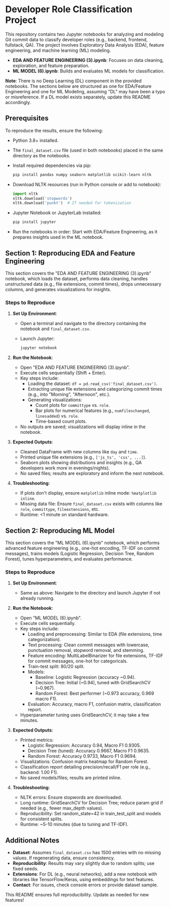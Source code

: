 # Developer Role Classification Project

This repository contains two Jupyter notebooks for analyzing and modeling Git commit data to classify developer roles (e.g., backend, frontend, fullstack, QA). The project involves Exploratory Data Analysis (EDA), feature engineering, and machine learning (ML) modeling.

- **EDA AND FEATURE ENGINEERING (3).ipynb**: Focuses on data cleaning, exploration, and feature preparation.
- **ML MODEL (6).ipynb**: Builds and evaluates ML models for classification.

**Note**: There is no Deep Learning (DL) component in the provided notebooks. The sections below are structured as one for EDA/Feature Engineering and one for ML Modeling, assuming "DL" may have been a typo or misreference. If a DL model exists separately, update this README accordingly.

## Prerequisites

To reproduce the results, ensure the following:

- Python 3.8+ installed.
- The `final_dataset.csv` file (used in both notebooks) placed in the same directory as the notebooks.
- Install required dependencies via pip:

  ```bash
  pip install pandas numpy seaborn matplotlib scikit-learn nltk
  ```

- Download NLTK resources (run in Python console or add to notebook):

  ```python
  import nltk
  nltk.download('stopwords')
  nltk.download('punkt')  # If needed for tokenization
  ```

- Jupyter Notebook or JupyterLab installed:

  ```bash
  pip install jupyter
  ```

- Run the notebooks in order: Start with EDA/Feature Engineering, as it prepares insights used in the ML notebook.

## Section 1: Reproducing EDA and Feature Engineering

This section covers the "EDA AND FEATURE ENGINEERING (3).ipynb" notebook, which loads the dataset, performs data cleaning, handles unstructured data (e.g., file extensions, commit times), drops unnecessary columns, and generates visualizations for insights.

### Steps to Reproduce

1. **Set Up Environment**:
   - Open a terminal and navigate to the directory containing the notebook and `final_dataset.csv`.
   - Launch Jupyter:

     ```bash
     jupyter notebook
     ```

2. **Run the Notebook**:
   - Open "EDA AND FEATURE ENGINEERING (3).ipynb".
   - Execute cells sequentially (Shift + Enter).
   - Key steps include:
     - Loading the dataset: `df = pd.read_csv('final_dataset.csv')`.
     - Extracting unique file extensions and categorizing commit times (e.g., into "Morning", "Afternoon", etc.).
     - Generating visualizations:
       - Count plots for `committype` vs. `role`.
       - Bar plots for numerical features (e.g., `numfileschanged`, `linesadded`) vs. `role`.
       - Time-based count plots.
   - No outputs are saved; visualizations will display inline in the notebook.

3. **Expected Outputs**:
   - Cleaned DataFrame with new columns like `day` and `time`.
   - Printed unique file extensions (e.g., `['js_ts', 'css', ...]`).
   - Seaborn plots showing distributions and insights (e.g., QA developers work more in evenings/nights).
   - No saved files; results are exploratory and inform the next notebook.

4. **Troubleshooting**:
   - If plots don't display, ensure `matplotlib` inline mode: `%matplotlib inline`.
   - Missing data file: Ensure `final_dataset.csv` exists with columns like `role`, `committype`, `fileextensions`, etc.
   - Runtime: <1 minute on standard hardware.

## Section 2: Reproducing ML Model

This section covers the "ML MODEL (6).ipynb" notebook, which performs advanced feature engineering (e.g., one-hot encoding, TF-IDF on commit messages), trains models (Logistic Regression, Decision Tree, Random Forest), tunes hyperparameters, and evaluates performance.

### Steps to Reproduce

1. **Set Up Environment**:
   - Same as above: Navigate to the directory and launch Jupyter if not already running.

2. **Run the Notebook**:
   - Open "ML MODEL (6).ipynb".
   - Execute cells sequentially.
   - Key steps include:
     - Loading and preprocessing: Similar to EDA (file extensions, time categorization).
     - Text processing: Clean commit messages with lowercase, punctuation removal, stopword removal, and stemming.
     - Feature encoding: MultiLabelBinarizer for file extensions, TF-IDF for commit messages, one-hot for categoricals.
     - Train-test split: 80/20 split.
     - Models:
       - Baseline: Logistic Regression (accuracy ~0.94).
       - Decision Tree: Initial (~0.94), tuned with GridSearchCV (~0.967).
       - Random Forest: Best performer (~0.973 accuracy, 0.969 macro F1).
     - Evaluation: Accuracy, macro F1, confusion matrix, classification report.
   - Hyperparameter tuning uses GridSearchCV; it may take a few minutes.

3. **Expected Outputs**:
   - Printed metrics:
     - Logistic Regression: Accuracy 0.94, Macro F1 0.9305.
     - Decision Tree (tuned): Accuracy 0.9667, Macro F1 0.9635.
     - Random Forest: Accuracy 0.9733, Macro F1 0.9694.
   - Visualizations: Confusion matrix heatmap for Random Forest.
   - Classification report detailing precision/recall/F1 per role (e.g., backend: 1.00 F1).
   - No saved models/files; results are printed inline.

4. **Troubleshooting**:
   - NLTK errors: Ensure stopwords are downloaded.
   - Long runtime: GridSearchCV for Decision Tree; reduce param grid if needed (e.g., fewer max_depth values).
   - Reproducibility: Set random_state=42 in train_test_split and models for consistent splits.
   - Runtime: ~5-10 minutes (due to tuning and TF-IDF).

## Additional Notes

- **Dataset**: Assumes `final_dataset.csv` has 1500 entries with no missing values. If regenerating data, ensure consistency.
- **Reproducibility**: Results may vary slightly due to random splits; use fixed seeds.
- **Extensions**: For DL (e.g., neural networks), add a new notebook with libraries like TensorFlow/Keras, using embeddings for text features.
- **Contact**: For issues, check console errors or provide dataset sample.

This README ensures full reproducibility. Update as needed for new features!
